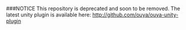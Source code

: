 ###NOTICE
This repository is deprecated and soon to be removed. The latest unity plugin is available here: http://github.com/ouya/ouya-unity-plugin
